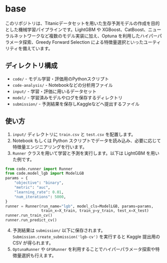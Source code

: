 # base

このリポジトリは、Titanicデータセットを用いた生存予測モデルの作成を目的とした機械学習パイプラインです。LightGBM や XGBoost、CatBoost、ニューラルネットワークなど複数のモデル実装に加え、Optuna を利用したハイパーパラメータ探索、Greedy Forward Selection による特徴量選択といったユーティリティを備えています。

## ディレクトリ構成
- `code/` - モデル学習・評価用のPythonスクリプト
- `code-analysis/` - Notebookなどの分析用ファイル
- `input/` - 学習・評価に用いるデータセット
- `model/` - 学習済みモデルやログを保存するディレクトリ
- `submission/` - 予測結果を保存しKaggleなどへ提出するファイル

## 使い方
1. `input/` ディレクトリに `train.csv` と `test.csv` を配置します。
2. Notebook もしくは Python スクリプトでデータを読み込み、必要に応じて特徴量エンジニアリングを行います。
3. `Runner` クラスを用いて学習と予測を実行します。以下は LightGBM を用いた例です。
```python
from code.runner import Runner
from code.model_lgb import ModelLGB
params = {
    "objective": "binary",
    "metric": "auc",
    "learning_rate": 0.01,
    "num_iterations": 5000,
}
runner = Runner(run_name="lgb", model_cls=ModelLGB, params=params,
                train_x=X_train, train_y=y_train, test_x=X_test)
runner.run_train_cv()
runner.run_predict_cv()
```
4. 予測結果は `submission/` 以下に保存されます。`Submission.create_submission('lgb-cv')` を実行すると Kaggle 提出用の CSV が得られます。
5. `OptunaRunner` や `GFSRunner` を利用することでハイパーパラメータ探索や特徴量選択も行えます。
